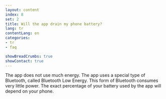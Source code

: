 ```yaml
---
layout: content
index: 8
set: 2
title: Will the app drain my phone battery?
lang: tr
contentLang: en
categories:
- tr
- faq

showBreadCrumbs: true
showContact: true
---
```


The app does not use much energy. The app uses a special type of Bluetooth, called Bluetooth Low Energy. This form of Bluetooth consumes very little power.
The exact percentage of your battery used by the app will depend on your phone.
